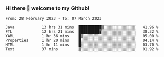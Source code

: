 ### Hi there 👋 welcome to my Github! 

<!--START_SECTION:waka-->

```text
From: 28 February 2023 - To: 07 March 2023

Java            13 hrs 31 mins  ██████████▒░░░░░░░░░░░░░░   41.96 %
FTL             12 hrs 21 mins  █████████▓░░░░░░░░░░░░░░░   38.32 %
YAML            1 hr 36 mins    █▒░░░░░░░░░░░░░░░░░░░░░░░   05.00 %
Properties      1 hr 20 mins    █░░░░░░░░░░░░░░░░░░░░░░░░   04.14 %
HTML            1 hr 11 mins    █░░░░░░░░░░░░░░░░░░░░░░░░   03.70 %
Text            37 mins         ▒░░░░░░░░░░░░░░░░░░░░░░░░   01.92 %
```

<!--END_SECTION:waka-->

